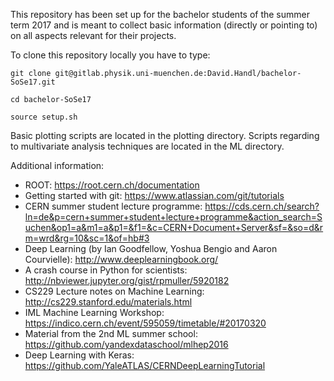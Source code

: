This repository has been set up for the bachelor students of the summer term 2017 and is meant to collect basic information (directly or pointing to) on all aspects relevant for their projects.

To clone this repository locally you have to type:

    git clone git@gitlab.physik.uni-muenchen.de:David.Handl/bachelor-SoSe17.git

    cd bachelor-SoSe17

    source setup.sh
    
Basic plotting scripts are located in the plotting directory. Scripts regarding to multivariate analysis techniques are located in the ML directory.

Additional information:
- ROOT: https://root.cern.ch/documentation
- Getting started with git: https://www.atlassian.com/git/tutorials
- CERN summer student lecture programme: https://cds.cern.ch/search?ln=de&p=cern+summer+student+lecture+programme&action_search=Suchen&op1=a&m1=a&p1=&f1=&c=CERN+Document+Server&sf=&so=d&rm=wrd&rg=10&sc=1&of=hb#3
- Deep Learning (by Ian Goodfellow, Yoshua Bengio and Aaron Courvielle): http://www.deeplearningbook.org/
- A crash course in Python for scientists: http://nbviewer.jupyter.org/gist/rpmuller/5920182
- CS229 Lecture notes on Machine Learning: http://cs229.stanford.edu/materials.html
- IML Machine Learning Workshop: https://indico.cern.ch/event/595059/timetable/#20170320
- Material from the 2nd ML summer school: https://github.com/yandexdataschool/mlhep2016
- Deep Learning with Keras: https://github.com/YaleATLAS/CERNDeepLearningTutorial

